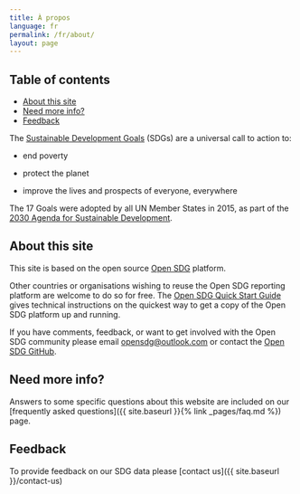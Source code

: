 ```yaml
---
title: À propos
language: fr
permalink: /fr/about/
layout: page
---
```


## Table of contents
- [About this site](#about-this-site)
- [Need more info?](#need-more-info)
- [Feedback](#feedback)


The [Sustainable Development Goals](http://www.un.org/sustainabledevelopment/sustainable-development-goals/) (SDGs) are a universal call to action to:

  * end poverty
  
  * protect the planet
  
  * improve the lives and prospects of everyone, everywhere

The 17 Goals were adopted by all UN Member States in 2015, as part of the [2030 Agenda for Sustainable Development](https://sustainabledevelopment.un.org/post2015/transformingourworld).

## About this site
This site is based on the open source [Open SDG](https://open-sdg.org/) platform.
    
Other countries or organisations wishing to reuse the Open SDG reporting platform are welcome to do so for free. The [Open SDG Quick Start Guide](https://open-sdg.readthedocs.io/en/latest/quick-start/) gives technical instructions on the quickest way to get a copy of the Open SDG platform up and running.

If you have comments, feedback, or want to get involved with the Open SDG community please email <opensdg@outlook.com> or contact the [Open SDG GitHub](https://github.com/open-sdg/open-sdg).

## Need more info?
Answers to some specific questions about this website are included on our [frequently asked questions]({{ site.baseurl }}{% link _pages/faq.md %}) page.

## Feedback
To provide feedback on our SDG data please [contact us]({{ site.baseurl }}/contact-us)
